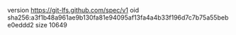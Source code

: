 version https://git-lfs.github.com/spec/v1
oid sha256:a3f1b48a961ae9b130fa81e94095af13fa4a4b33f196d7c7b75a55bebe0eddd2
size 10649
